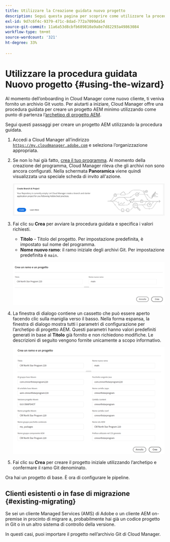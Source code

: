 ```yaml
---
title: Utilizzare la Creazione guidata nuovo progetto
description: Segui questa pagina per scoprire come utilizzare la procedura guidata per creare un progetto di applicazione AEM
exl-id: 9d7c6f4c-9379-471c-8dad-772a7099da54
source-git-commit: 11a6a53d8cbfb689810a9a8e7d82293a49863084
workflow-type: tm+mt
source-wordcount: '321'
ht-degree: 33%

---
```



# Utilizzare la procedura guidata Nuovo progetto {#using-the-wizard}

Al momento dell’onboarding in Cloud Manager come nuovo cliente, ti veniva fornito un archivio Git vuoto. Per aiutarti a iniziare, Cloud Manager offre una procedura guidata per creare un progetto AEM minimo utilizzando come punto di partenza l’[archetipo di progetto AEM](https://github.com/adobe/aem-project-archetype).

Segui questi passaggi per creare un progetto AEM utilizzando la procedura guidata.

1. Accedi a Cloud Manager all’indirizzo [`https://my.cloudmanager.adobe.com`](https://my.cloudmanager.adobe.com) e seleziona l’organizzazione appropriata.

1. Se non lo hai già fatto, [crea il tuo programma](program-setup.md). Al momento della creazione del programma, Cloud Manager rileva che gli archivi non sono ancora configurati. Nella schermata **Panoramica** viene quindi visualizzata una speciale scheda di invito all&#39;azione.

   ![Invito all’azione per creare un progetto](/help/assets/image2018-10-3_14-29-44.png)

1. Fai clic su **Crea** per avviare la procedura guidata e specifica i valori richiesti.

   * **Titolo** - Titolo del progetto. Per impostazione predefinita, è impostato sul nome del programma.
   * **Nome nuovo ramo**: il ramo iniziale degli archivi Git. Per impostazione predefinita è `main`.

   ![Valori del progetto](/help/assets/screen_shot_2018-10-08at55825am.png)

1. La finestra di dialogo contiene un cassetto che può essere aperto facendo clic sulla maniglia verso il basso. Nella forma espansa, la finestra di dialogo mostra tutti i parametri di configurazione per l’archetipo di progetto AEM. Questi parametri hanno valori predefiniti generati in base al **Titolo** già fornito e non richiedono modifiche. Le descrizioni di seguito vengono fornite unicamente a scopo informativo.

   ![Parametri dettagliati dell’archetipo](/help/assets/screen_shot_2018-10-08at60032am.png)

1. Fai clic su **Crea** per creare il progetto iniziale utilizzando l’archetipo e confermare il ramo Git denominato.

Ora hai un progetto di base. È ora di configurare le pipeline.

## Clienti esistenti o in fase di migrazione {#existing-migrating}

Se sei un cliente Managed Services (AMS) di Adobe o un cliente AEM on-premise in procinto di migrare a, probabilmente hai già un codice progetto in Git o in un altro sistema di controllo della versione.

In questi casi, puoi importare il progetto nell’archivio Git di Cloud Manager.
